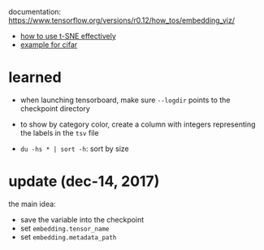 documentation: https://www.tensorflow.org/versions/r0.12/how_tos/embedding_viz/

- [how to use t-SNE effectively](https://distill.pub/2016/misread-tsne/)
- [example for cifar](https://github.com/oduerr/dl_tutorial/blob/master/tensorflow/debugging/embedding.ipynb)

# learned

- when launching tensorboard, make sure `--logdir` points to the checkpoint directory

- to show by category color, create a column with integers representing the labels in the `tsv` file

- `du -hs * | sort -h`: sort by size

# update (dec-14, 2017)

the main idea:

- save the variable into the checkpoint
- set `embedding.tensor_name`
- set `embedding.metadata_path`